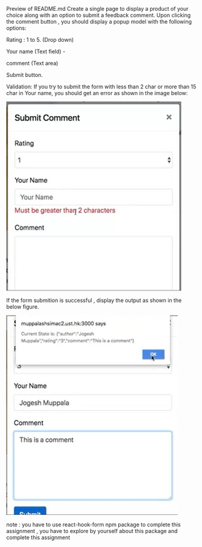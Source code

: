 
Preview of README.md
Create a single page to display a product of your choice along with an option to submit a feedback comment. Upon clicking the comment button , you should display a popup model with the following options:

Rating : 1 to 5. (Drop down)

Your name (Text field) -

comment (Text area)

Submit button.

Validation: If you try to submit the form with less than 2 char or more than 15 char in Your name, you should get an error as shown in the image below:

![form image](formvalidation.JPG)

If the form submition is successful , display the output as shown in the below figure.

![output image](display.JPG)


note : you have to use react-hook-form npm package to complete this assignment , you have to explore by yourself about this package and complete this assignment

